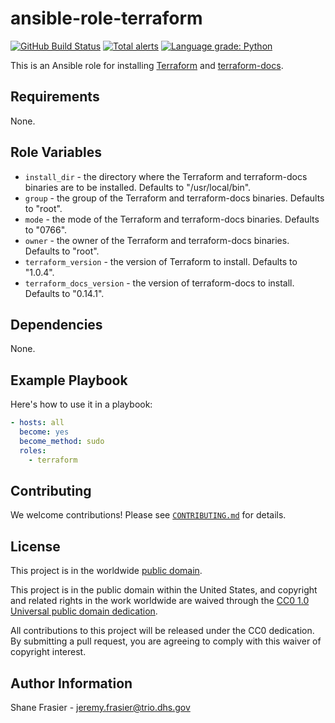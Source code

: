 # ansible-role-terraform #

[![GitHub Build Status](https://github.com/cisagov/ansible-role-terraform/workflows/build/badge.svg)](https://github.com/cisagov/ansible-role-terraform/actions)
[![Total alerts](https://img.shields.io/lgtm/alerts/g/cisagov/ansible-role-terraform.svg?logo=lgtm&logoWidth=18)](https://lgtm.com/projects/g/cisagov/ansible-role-terraform/alerts/)
[![Language grade: Python](https://img.shields.io/lgtm/grade/python/g/cisagov/ansible-role-terraform.svg?logo=lgtm&logoWidth=18)](https://lgtm.com/projects/g/cisagov/ansible-role-terraform/context:python)

This is an Ansible role for installing
[Terraform](https://www.terraform.io/) and
[terraform-docs](https://github.com/terraform-docs/terraform-docs).

## Requirements ##

None.

## Role Variables ##

- `install_dir` - the directory where the Terraform and terraform-docs
  binaries are to be installed. Defaults to "/usr/local/bin".
- `group` - the group of the Terraform and terraform-docs binaries.
  Defaults to "root".
- `mode` - the mode of the Terraform and terraform-docs binaries.
  Defaults to "0766".
- `owner` - the owner of the Terraform and terraform-docs binaries.
  Defaults to "root".
- `terraform_version` - the version of Terraform to install. Defaults
  to "1.0.4".
- `terraform_docs_version` - the version of terraform-docs to
  install. Defaults to "0.14.1".

## Dependencies ##

None.

## Example Playbook ##

Here's how to use it in a playbook:

```yaml
- hosts: all
  become: yes
  become_method: sudo
  roles:
    - terraform
```

## Contributing ##

We welcome contributions!  Please see [`CONTRIBUTING.md`](CONTRIBUTING.md) for
details.

## License ##

This project is in the worldwide [public domain](LICENSE).

This project is in the public domain within the United States, and
copyright and related rights in the work worldwide are waived through
the [CC0 1.0 Universal public domain
dedication](https://creativecommons.org/publicdomain/zero/1.0/).

All contributions to this project will be released under the CC0
dedication. By submitting a pull request, you are agreeing to comply
with this waiver of copyright interest.

## Author Information ##

Shane Frasier - <jeremy.frasier@trio.dhs.gov>
